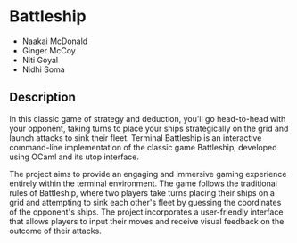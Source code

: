 # Battleship
- Naakai McDonald
- Ginger McCoy
- Niti Goyal
- Nidhi Soma

## Description
 In this classic game of strategy and deduction, you'll 
  go head-to-head with your opponent, taking turns to place your 
  ships strategically on the grid and launch attacks to sink their fleet.
  Terminal Battleship is an interactive command-line implementation of the 
  classic game Battleship, developed using OCaml and its utop interface. 

  The project aims to provide an engaging and immersive gaming 
  experience entirely within the terminal environment. The game follows the 
  traditional rules of Battleship, where two players take turns placing their 
  ships on a grid and attempting to sink each other's fleet by guessing the 
  coordinates of the opponent's ships. The project incorporates a user-friendly 
  interface that allows players to input their moves and receive visual feedback
  on the outcome of their attacks.

